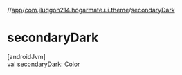 //[app](../../index.md)/[com.jluqgon214.hogarmate.ui.theme](index.md)/[secondaryDark](secondary-dark.md)

# secondaryDark

[androidJvm]\
val [secondaryDark](secondary-dark.md): [Color](https://developer.android.com/reference/kotlin/androidx/compose/ui/graphics/Color.html)
